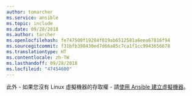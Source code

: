 ```yaml
---
author: tomarcher
ms.service: ansible
ms.topic: include
ms.date: 09/28/2018
ms.author: tarcher
ms.openlocfilehash: fe747500f19284f019ab6512581a6eea67816f94
ms.sourcegitcommit: f31bfb398430ed7d66a85c7ca1f1cc9943656678
ms.translationtype: HT
ms.contentlocale: zh-TW
ms.lasthandoff: 09/28/2018
ms.locfileid: "47454600"
---
```

 此外 - 如果您沒有 Linux 虛擬機器的存取權 - 請[使用 Ansible 建立虛擬機器](/azure/virtual-machines/linux/ansible-create-vm)。